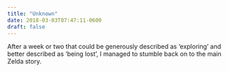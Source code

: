```yaml
---
title: "Unknown"
date: 2018-03-03T07:47:11-0600
draft: false
---
```


After a week or two that could be generously described as ‘exploring’ and better described as ‘being lost’, I managed to stumble back on to the main Zelda story.
